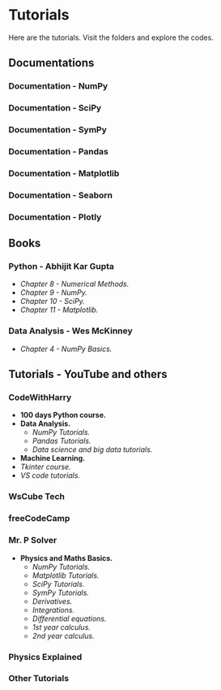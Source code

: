 # Tutorials
Here are the tutorials. Visit the folders and explore the codes.

## Documentations
### Documentation - NumPy

### Documentation - SciPy

### Documentation - SymPy

### Documentation - Pandas

### Documentation - Matplotlib

### Documentation - Seaborn

### Documentation - Plotly

## Books
### Python - Abhijit Kar Gupta
* *Chapter 8 - Numerical Methods.*
* *Chapter 9 - NumPy.*
* *Chapter 10 - SciPy.*
* *Chapter 11 - Matplotlib.*
### Data Analysis - Wes McKinney
* *Chapter 4 - NumPy Basics.*

## Tutorials - YouTube and others
### CodeWithHarry
* **100 days Python course.**
* **Data Analysis.**
  - *NumPy Tutorials.*
  - *Pandas Tutorials.*
  - *Data science and big data tutorials.*
* **Machine Learning.**
* *Tkinter course.*
* *VS code tutorials.*
### WsCube Tech

### freeCodeCamp

### Mr. P Solver
* **Physics and Maths Basics.**
  - *NumPy Tutorials.*
  - *Matplotlib Tutorials.*
  - *SciPy Tutorials.*
  - *SymPy Tutorials.*
  - *Derivatives.*
  - *Integrations.*
  - *Differential equations.*
  - *1st year calculus.*
  - *2nd year calculus.*
### Physics Explained

### Other Tutorials


